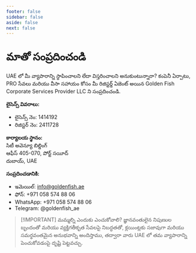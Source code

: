 ```yaml
---
footer: false
sidebar: false
aside: false
next: false
---
```


<!-- <p>
  <img src="/img/Logo.avif" alt="లోగో" width="100" height="100" style="margin-left: 50%;">
</p> -->

# మాతో సంప్రదించండి

UAE లో మీ వ్యాపారాన్ని స్థాపించాలని లేదా విస్తరించాలని అనుకుంటున్నారా? కంపెనీ ఏర్పాటు, PRO సేవలు మరియు వీసా సహాయం కోసం మీ రిజిస్టర్డ్ ఏజెంట్ అయిన Golden Fish Corporate Services Provider LLC ని సంప్రదించండి.

**లైసెన్స్ వివరాలు:**

- లైసెన్స్ నెం: 1414192
- రిజిస్టర్ నెం: 2411728

**కార్యాలయ స్థానం:**  
సిటీ అవెన్యూ బిల్డింగ్  
ఆఫీస్ 405-070, పోర్ట్ సయీద్  
దుబాయ్, UAE

**సంప్రదించడానికి:**

- ఇమెయిల్: info@goldenfish.ae
- ఫోన్: +971 058 574 88 06
- WhatsApp: +971 058 574 88 06
- Telegram: @goldenfish_ae

<!-- WhatsApp us at [+971 058 574 88 06](https://wa.me/message/KDLD4FZVW7EUC1)
Telegram us at [@goldenfish_ae](https://t.me/goldenfish_ae) -->

> [!IMPORTANT] మమ్మల్ని ఎందుకు ఎంచుకోవాలి?
> జ్ఞానవంతులైన నిపుణుల బృందంతో మరియు వ్యక్తిగతీకృత సేవలపై నిబద్ధతతో, క్లయింట్లకు సజావుగా మరియు సమర్థవంతమైన అనుభవాన్ని అందిస్తాము, తద్వారా వారు UAE లో తమ వ్యాపారాన్ని పెంచుకోవడంపై దృష్టి పెట్టవచ్చు.

<ContactFormModal formName="మాతో సంప్రదించండి" buttonText="మాకు సందేశం పంపండి" formStyle="display: block; margin: 2rem auto;"
:services="['📝 కంపెనీ రిజిస్ట్రేషన్', '🏧 బ్యాంక్ ఖాతాలు తెరవడం', '🪪 EID & Golden Visa', 'ఇతర సేవలు']"/>